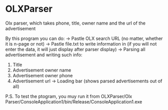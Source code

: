 # OLXParser <br >
Olx parser, which takes phone, title, owner name and the url of the advertisement 

By this program you can do:
-> Pastle OLX search URL (no matter, whether it is n-page or not)
-> Pastle file.txt to write information in (if you will not enter the data, it will just display after parser display)
-> Parsing all advertisement and writing such info:
  1) Title
  2) Advertisement owner name
  3) Advertisement owner phone
  4) Advertisement url
-> Loading bar (shows parsed advertisements out of all)

P.S. To test the ptogram, you muy run it from OLXParser/Olx Parser/ConsoleApplication1/bin/Release/ConsoleApplication1.exe

